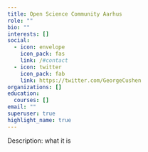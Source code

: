```yaml
---
title: Open Science Community Aarhus
role: ""
bio: ""
interests: []
social:
  - icon: envelope
    icon_pack: fas
    link: /#contact
  - icon: twitter
    icon_pack: fab
    link: https://twitter.com/GeorgeCushen
organizations: []
education:
  courses: []
email: ""
superuser: true
highlight_name: true
---
```

Description: what it is